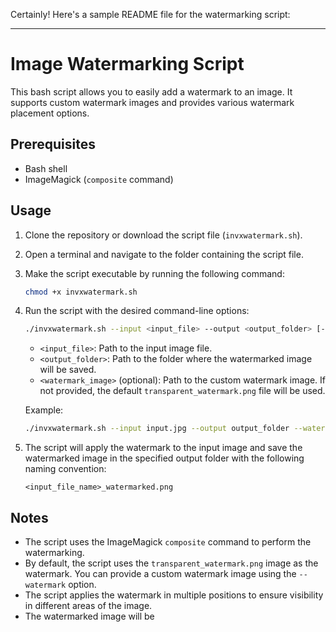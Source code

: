 Certainly! Here's a sample README file for the watermarking script:

---

# Image Watermarking Script

This bash script allows you to easily add a watermark to an image. It supports custom watermark images and provides various watermark placement options.

## Prerequisites

- Bash shell
- ImageMagick (`composite` command)

## Usage

1. Clone the repository or download the script file (`invxwatermark.sh`).
2. Open a terminal and navigate to the folder containing the script file.
3. Make the script executable by running the following command:

   ```bash
   chmod +x invxwatermark.sh
   ```

4. Run the script with the desired command-line options:

   ```bash
   ./invxwatermark.sh --input <input_file> --output <output_folder> [--watermark <watermark_image>]
   ```

   - `<input_file>`: Path to the input image file.
   - `<output_folder>`: Path to the folder where the watermarked image will be saved.
   - `<watermark_image>` (optional): Path to the custom watermark image. If not provided, the default `transparent_watermark.png` file will be used.

   Example:

   ```bash
   ./invxwatermark.sh --input input.jpg --output output_folder --watermark watermark.png
   ```

5. The script will apply the watermark to the input image and save the watermarked image in the specified output folder with the following naming convention:

   `<input_file_name>_watermarked.png`

## Notes

- The script uses the ImageMagick `composite` command to perform the watermarking.
- By default, the script uses the `transparent_watermark.png` image as the watermark. You can provide a custom watermark image using the `--watermark` option.
- The script applies the watermark in multiple positions to ensure visibility in different areas of the image.
- The watermarked image will be
